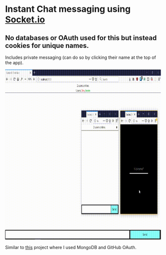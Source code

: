 # Instant Chat messaging using [Socket.io](https://socket.io/)
## No databases or OAuth used for this but instead cookies for unique names.

Includes private messaging (can do so by clicking their name at the top of the app). 

<img src="./vid/socket.gif" width="850" height="550">

Similar to [this](https://glaze-kitchen.glitch.me/) project where I used MongoDB and GitHub OAuth.
